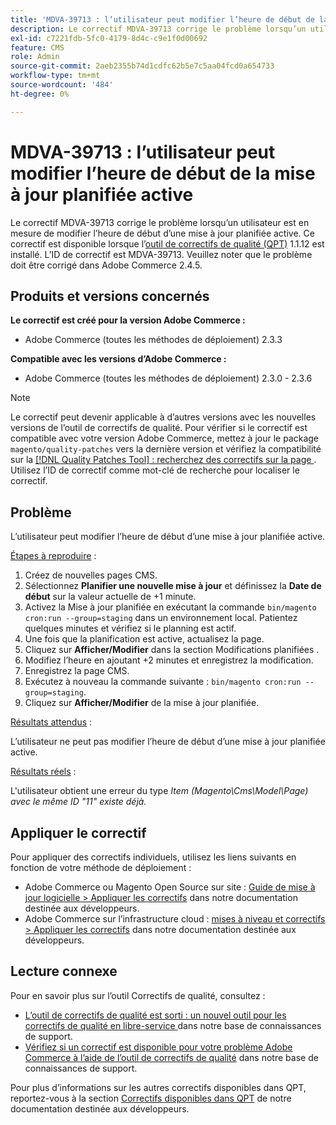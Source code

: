 ```yaml
---
title: 'MDVA-39713 : l’utilisateur peut modifier l’heure de début de la mise à jour planifiée active'
description: Le correctif MDVA-39713 corrige le problème lorsqu’un utilisateur est en mesure de modifier l’heure de début d’une mise à jour planifiée active. Ce correctif est disponible lorsque l’[outil de correctifs de qualité (QPT)](/help/announcements/adobe-commerce-announcements/magento-quality-patches-released-new-tool-to-self-serve-quality-patches.md) 1.1.12 est installé. L’ID de correctif est MDVA-39713. Veuillez noter que le problème doit être corrigé dans Adobe Commerce 2.4.5.
exl-id: c7221fdb-5fc0-4179-8d4c-c9e1f0d00692
feature: CMS
role: Admin
source-git-commit: 2aeb2355b74d1cdfc62b5e7c5aa04fcd0a654733
workflow-type: tm+mt
source-wordcount: '484'
ht-degree: 0%

---
```


# MDVA-39713 : l’utilisateur peut modifier l’heure de début de la mise à jour planifiée active

Le correctif MDVA-39713 corrige le problème lorsqu’un utilisateur est en mesure de modifier l’heure de début d’une mise à jour planifiée active. Ce correctif est disponible lorsque l’[outil de correctifs de qualité (QPT)](/help/announcements/adobe-commerce-announcements/magento-quality-patches-released-new-tool-to-self-serve-quality-patches.md) 1.1.12 est installé. L’ID de correctif est MDVA-39713. Veuillez noter que le problème doit être corrigé dans Adobe Commerce 2.4.5.

## Produits et versions concernés

**Le correctif est créé pour la version Adobe Commerce :**

* Adobe Commerce (toutes les méthodes de déploiement) 2.3.3

**Compatible avec les versions d’Adobe Commerce :**

* Adobe Commerce (toutes les méthodes de déploiement) 2.3.0 - 2.3.6

>[!NOTE]
>
>Le correctif peut devenir applicable à d’autres versions avec les nouvelles versions de l’outil de correctifs de qualité. Pour vérifier si le correctif est compatible avec votre version Adobe Commerce, mettez à jour le package `magento/quality-patches` vers la dernière version et vérifiez la compatibilité sur la [[!DNL Quality Patches Tool] : recherchez des correctifs sur la page ](https://experienceleague.adobe.com/tools/commerce-quality-patches/index.html). Utilisez l’ID de correctif comme mot-clé de recherche pour localiser le correctif.

## Problème

L’utilisateur peut modifier l’heure de début d’une mise à jour planifiée active.

<u>Étapes à reproduire</u> :

1. Créez de nouvelles pages CMS.
1. Sélectionnez **Planifier une nouvelle mise à jour** et définissez la **Date de début** sur la valeur actuelle de +1 minute.
1. Activez la Mise à jour planifiée en exécutant la commande `bin/magento cron:run --group=staging` dans un environnement local. Patientez quelques minutes et vérifiez si le planning est actif.
1. Une fois que la planification est active, actualisez la page.
1. Cliquez sur **Afficher/Modifier** dans la section Modifications planifiées .
1. Modifiez l’heure en ajoutant +2 minutes et enregistrez la modification.
1. Enregistrez la page CMS.
1. Exécutez à nouveau la commande suivante : `bin/magento cron:run --group=staging`.
1. Cliquez sur **Afficher/Modifier** de la mise à jour planifiée.

<u>Résultats attendus</u> :

L’utilisateur ne peut pas modifier l’heure de début d’une mise à jour planifiée active.

<u>Résultats réels</u> :

L&#39;utilisateur obtient une erreur du type *Item (Magento\Cms\Model\Page) avec le même ID &quot;11&quot; existe déjà.*

## Appliquer le correctif

Pour appliquer des correctifs individuels, utilisez les liens suivants en fonction de votre méthode de déploiement :

* Adobe Commerce ou Magento Open Source sur site : [Guide de mise à jour logicielle > Appliquer les correctifs](https://experienceleague.adobe.com/en/docs/commerce-operations/tools/quality-patches-tool/usage) dans notre documentation destinée aux développeurs.
* Adobe Commerce sur l’infrastructure cloud : [mises à niveau et correctifs > Appliquer les correctifs](https://experienceleague.adobe.com/en/docs/commerce-cloud-service/user-guide/develop/upgrade/apply-patches) dans notre documentation destinée aux développeurs.

## Lecture connexe

Pour en savoir plus sur l’outil Correctifs de qualité, consultez :

* [ L’outil de correctifs de qualité est sorti : un nouvel outil pour les correctifs de qualité en libre-service ](/help/announcements/adobe-commerce-announcements/magento-quality-patches-released-new-tool-to-self-serve-quality-patches.md) dans notre base de connaissances de support.
* [Vérifiez si un correctif est disponible pour votre problème Adobe Commerce à l’aide de l’outil de correctifs de qualité](/help/support-tools/patches-available-in-qpt-tool/check-patch-for-magento-issue-with-magento-quality-patches.md) dans notre base de connaissances de support.

Pour plus d’informations sur les autres correctifs disponibles dans QPT, reportez-vous à la section [Correctifs disponibles dans QPT](https://experienceleague.adobe.com/tools/commerce-quality-patches/index.html) de notre documentation destinée aux développeurs.
